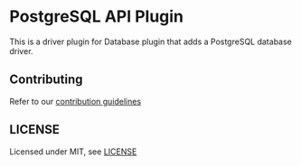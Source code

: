 # PostgreSQL API Plugin

This is a driver plugin for Database plugin that adds a PostgreSQL database driver.

## Contributing

Refer to our [contribution guidelines](https://github.com/jenkinsci/.github/blob/master/CONTRIBUTING.md)

## LICENSE

Licensed under MIT, see [LICENSE](LICENSE)
